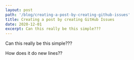 ```yaml
---
layout: post
path: '/blog/creating-a-post-by-creating-github-issues'
title: Creating a post by creating GitHub Issues
date: 2020-12-01
excerpt: Can this really be this simple???
---
```

Can this really be this simple???

How does it do new lines??

